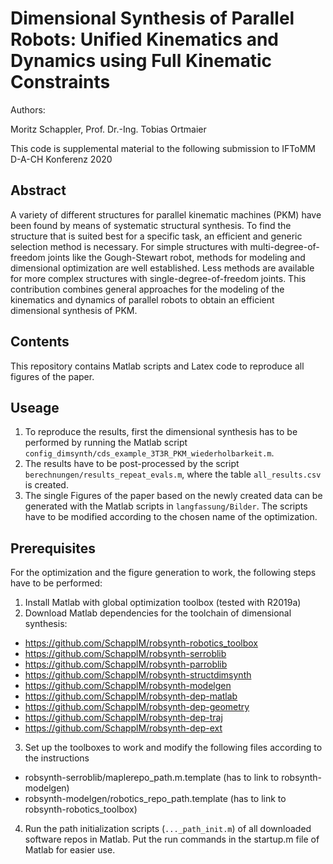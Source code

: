 # Dimensional Synthesis of Parallel Robots: Unified Kinematics and Dynamics using Full Kinematic Constraints

Authors:

Moritz Schappler, Prof. Dr.-Ing. Tobias Ortmaier

This code is supplemental material to the following submission to IFToMM D-A-CH Konferenz 2020

## Abstract

A variety of different structures for parallel kinematic machines (PKM) have been found by means of systematic structural synthesis.
To find the structure that is suited best for a specific task, an efficient and generic selection method is necessary.
For simple structures with multi-degree-of-freedom joints like the Gough-Stewart robot, methods for modeling and dimensional optimization are well established.
Less methods are available for more complex structures with single-degree-of-freedom joints.
This contribution combines general approaches for the modeling of the kinematics and dynamics of parallel robots to obtain an efficient dimensional synthesis of PKM.

## Contents

This repository contains Matlab scripts and Latex code to reproduce all figures of the paper.

## Useage

1. To reproduce the results, first the dimensional synthesis has to be performed by running the Matlab script `config_dimsynth/cds_example_3T3R_PKM_wiederholbarkeit.m`.
2. The results have to be post-processed by the script `berechnungen/results_repeat_evals.m`, where the table `all_results.csv` is created.
3. The single Figures of the paper based on the newly created data can be generated with the Matlab scripts in `langfassung/Bilder`. The scripts have to be modified according to the chosen name of the optimization.

## Prerequisites

For the optimization and the figure generation to work, the following steps have to be performed:

1. Install Matlab with global optimization toolbox (tested with R2019a)
2. Download Matlab dependencies for the toolchain of dimensional synthesis:
  * https://github.com/SchapplM/robsynth-robotics_toolbox
  * https://github.com/SchapplM/robsynth-serroblib
  * https://github.com/SchapplM/robsynth-parroblib
  * https://github.com/SchapplM/robsynth-structdimsynth
  * https://github.com/SchapplM/robsynth-modelgen
  * https://github.com/SchapplM/robsynth-dep-matlab
  * https://github.com/SchapplM/robsynth-dep-geometry
  * https://github.com/SchapplM/robsynth-dep-traj
  * https://github.com/SchapplM/robsynth-dep-ext
3. Set up the toolboxes to work and modify the following files according to the instructions
  * robsynth-serroblib/maplerepo_path.m.template (has to link to robsynth-modelgen)
  * robsynth-modelgen/robotics_repo_path.template (has to link to robsynth-robotics_toolbox)
4. Run the path initialization scripts (`..._path_init.m`) of all downloaded software repos in Matlab. Put the run commands in the startup.m file of Matlab for easier use.

